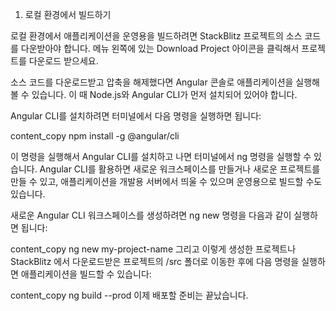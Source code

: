 1. 로컬 환경에서 빌드하기

로컬 환경에서 애플리케이션을 운영용을 빌드하려면 StackBlitz 프로젝트의 소스 코드를 다운받아야 합니다. 메뉴 왼쪽에 있는 Download Project 아이콘을 클릭해서 프로젝트를 다운로드 받으세요.

소스 코드를 다운로드받고 압축을 해제했다면 Angular 콘솔로 애플리케이션을 실행해볼 수 있습니다. 이 때 Node.js와 Angular CLI가 먼저 설치되어 있어야 합니다.

Angular CLI를 설치하려면 터미널에서 다음 명령을 실행하면 됩니다:

content_copy
npm install -g @angular/cli

이 명령을 실행해서 Angular CLI를 설치하고 나면 터미널에서 ng 명령을 실행할 수 있습니다. Angular CLI를 활용하면 새로운 워크스페이스를 만들거나 새로운 프로젝트를 만들 수 있고, 애플리케이션을 개발용 서버에서 띄울 수 있으며 운영용으로 빌드할 수도 있습니다.

새로운 Angular CLI 워크스페이스를 생성하려면 ng new 명령을 다음과 같이 실행하면 됩니다:

content_copy
ng new my-project-name
그리고 이렇게 생성한 프로젝트나 StackBlitz 에서 다운로드받은 프로젝트의 /src 폴더로 이동한 후에 다음 명령을 실행하면 애플리케이션을 빌드할 수 있습니다:

content_copy
ng build --prod
이제 배포할 준비는 끝났습니다.
